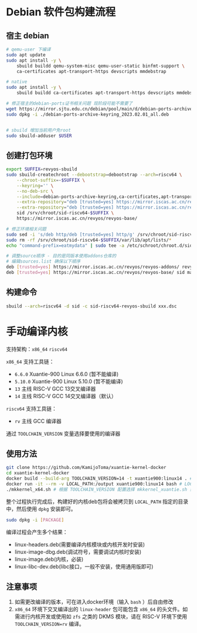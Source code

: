 # Debian 软件包构建流程

## 宿主 debian

```bash
# qemu-user 下编译
sudo apt update
sudo apt install -y \
	sbuild buildd qemu-system-misc qemu-user-static binfmt-support \
	ca-certificates apt-transport-https devscripts mmdebstrap

# native
sudo apt install -y \
	sbuild buildd ca-certificates apt-transport-https devscripts mmdebstrap

# 修正宿主的debian-ports证书相关问题 现阶段可能不需要了
wget https://mirror.sjtu.edu.cn/debian/pool/main/d/debian-ports-archive-keyring/debian-ports-archive-keyring_2023.02.01_all.deb
sudo dpkg -i ./debian-ports-archive-keyring_2023.02.01_all.deb


# sbuild 增加当前用户免root
sudo sbuild-adduser $USER
```

## 创建打包环境


```bash
export SUFFIX=revyos-sbuild
sudo sbuild-createchroot --debootstrap=debootstrap --arch=riscv64 \
	--chroot-suffix=-$SUFFIX \
	--keyring='' \
	--no-deb-src \
	--include=debian-ports-archive-keyring,ca-certificates,apt-transport-https,eatmydata \
	--extra-repository="deb [trusted=yes] https://mirror.iscas.ac.cn/revyos/revyos-addons/ revyos-addons main" \
	--extra-repository="deb [trusted=yes] https://mirror.iscas.ac.cn/revyos/revyos-base/ sid main contrib non-free non-firmware" \
	sid /srv/chroot/sid-riscv64-$SUFFIX \
	https://mirror.iscas.ac.cn/revyos/revyos-base/

# 修正环境相关问题
sudo sed -i 's/deb http/deb [trusted=yes] http/g' /srv/chroot/sid-riscv64-$SUFFIX/etc/apt/sources.list
sudo rm -rf /srv/chroot/sid-riscv64-$SUFFIX/var/lib/apt/lists/*
echo "command-prefix=eatmydata" | sudo tee -a /etc/schroot/chroot.d/sid-riscv64-$SUFFIX-*

# 调整source顺序 - 目的是同版本使用addons仓库的
# 编辑sources.list 确保以下顺序
deb [trusted=yes] https://mirror.iscas.ac.cn/revyos/revyos-addons/ revyos-addons main
deb [trusted=yes] https://mirror.iscas.ac.cn/revyos/revyos-base/ sid main contrib non-free non-free-firmware
```

## 构建命令


```bash
sbuild --arch=riscv64 -d sid -c sid-riscv64-revyos-sbuild xxx.dsc
```

# 手动编译内核

支持架构：`x86_64` `riscv64`

`x86_64` 支持工具链：
* `6.6.0` Xuantie-900 Linux 6.6.0 (暂不能编译)
* `5.10.0` Xuantie-900 Linux 5.10.0 (暂不能编译)
* `13` 主线 RISC-V GCC 13交叉编译器
* `14` 主线 RISC-V GCC 14交叉编译器（默认）

`riscv64` 支持工具链：
* `rv` 主线 GCC 编译器

通过 `TOOLCHAIN_VERSION` 变量选择要使用的编译器

## 使用方法

```bash
git clone https://github.com/KamijoToma/xuantie-kernel-docker
cd xuantie-kernel-docker
docker build --build-arg TOOLCHAIN_VERSION=14 -t xuantie900:linux14 . # 根据支持架构确定 TOOLCHAIN_VERSION 参数
docker run -it --rm -v LOCAL_PATH:/output xuantie900:linux14 bash # LOCAL_PATH 为编译好的内核存放目录
./mkkernel_x64.sh # 根据 TOOLCHAIN_VERSION 配置选择 mkkernel_xuantie.sh 或 mkkernel_riscv64.sh
```

整个过程执行完成后，构建好的内核deb包将会被拷贝到 `LOCAL_PATH` 指定的目录中，然后使用 `dpkg` 安装即可。

```bash
sudo dpkg -i [PACKAGE]
```

编译过程会产生多个结果：
* linux-headers.deb(需要编译内核模块或内核开发时安装)
* linux-image-dbg.deb(调试符号，需要调试内核时安装)
* linux-image.deb(内核，必装)
* linux-libc-dev.deb(libc接口，一般不安装，使用通用版即可)

## 注意事项

1. 如需更改编译的版本，可在进入docker环境（输入 `bash` ）后自由修改
2. `x86_64` 环境下交叉编译出的 `linux-header` 包可能包含 `x86_64` 的头文件。如需进行内核开发或使用如 `zfs` 之类的 DKMS 模块，请在 RISC-V 环境下使用 `TOOLCHAIN_VERSION=rv` 编译。